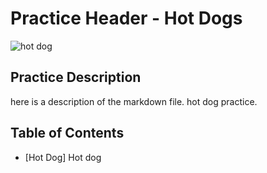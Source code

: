 # Practice Header - Hot Dogs

![hot dog](https://i.pinimg.com/originals/d1/36/e9/d136e9868c3f7e4519cbf2abf9eaec34.png)

## Practice Description

here is a description of the markdown file.  hot dog practice. 

## Table of Contents

- [Hot Dog] Hot dog



